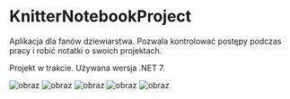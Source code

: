 # KnitterNotebookProject

Aplikacja dla fanów dziewiarstwa. Pozwala kontrolować postępy podczas pracy i robić notatki o swoich projektach. 

Projekt w trakcie. Używana wersja .NET 7.

![obraz](https://user-images.githubusercontent.com/76125047/236647307-6c712dcf-5b29-4106-b951-6096a0723899.png)
![obraz](https://user-images.githubusercontent.com/76125047/236647471-33bf9441-0bdb-465b-8c2c-9808a8fbfcab.png)
![obraz](https://user-images.githubusercontent.com/76125047/236647459-77cebe94-8e55-4b3d-94ad-2dcdd7e94247.png)
![obraz](https://user-images.githubusercontent.com/76125047/236647496-715fab01-da83-482d-a79d-4b313b9ecb38.png)
![obraz](https://user-images.githubusercontent.com/76125047/236647574-05b290a7-c469-493c-abe5-88ab1f4099f1.png)



